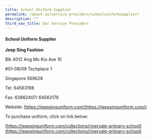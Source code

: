 ```yaml
---
title: School Uniform Supplier
permalink: /about-us/service-providers/schooluniformsupplier/
description: ""
third_nav_title: Our Service Providers
---
```

#### **School Uniform Supplier**


  

**Jeep Sing Fashion**&nbsp;

[](https://jeepsinguniform.com/)

[](http://www.jeepsinguniform.com/)

Blk 4012 Ang Mo Kio Ave 10

#01-08/09 Techplace 1

Singapore 569628

Tel: 64563198

Fax: 63862407/ 64563176

Website:&nbsp;[https://jeepsinguniform.com](https://jeepsinguniform.com/)&nbsp;

  

[](https://jeepsinguniform.com/collections/rivervale-primary-school)

To purchase uniform, click on link below:

[https://jeepsinguniform.com/collections/rivervale-primary-school](https://jeepsinguniform.com/collections/rivervale-primary-school)